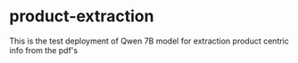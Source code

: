 # product-extraction
This is the test deployment of Qwen 7B model for extraction product centric info from the pdf's
